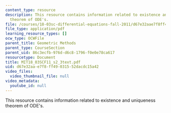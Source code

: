 ```yaml
---
content_type: resource
description: This resource contains information related to existence and uniqueness
  theorem of ODE's.
file: /courses/18-03sc-differential-equations-fall-2011/d67e32aae7f8ff49031552dacdc15a42_MIT18_03SCF11_s2_3text.pdf
file_type: application/pdf
learning_resource_types: []
ocw_type: OCWFile
parent_title: Geometric Methods
parent_type: CourseSection
parent_uid: 86c3ecfb-976d-d6c8-1796-f0e0e78ca617
resourcetype: Document
title: MIT18_03SCF11_s2_3text.pdf
uid: d67e32aa-e7f8-ff49-0315-52dacdc15a42
video_files:
  video_thumbnail_file: null
video_metadata:
  youtube_id: null
---
```

This resource contains information related to existence and uniqueness theorem of ODE's.

